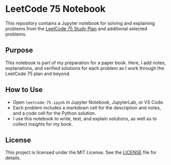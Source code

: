 # LeetCode 75 Notebook

This repository contains a Jupyter notebook for solving and explaining problems from the [LeetCode 75 Study Plan](https://leetcode.com/studyplan/leetcode-75/) and additional selected problems.

## Purpose
This notebook is part of my preparation for a paper book. Here, I add notes, explanations, and verified solutions for each problem as I work through the LeetCode 75 plan and beyond.

## How to Use
- Open `leetcode-75.ipynb` in Jupyter Notebook, JupyterLab, or VS Code.
- Each problem includes a markdown cell for the description and notes, and a code cell for the Python solution.
- I use this notebook to write, test, and explain solutions, as well as to collect insights for my book.

## License
This project is licensed under the MIT License. See the [LICENSE](LICENSE) file for details. 